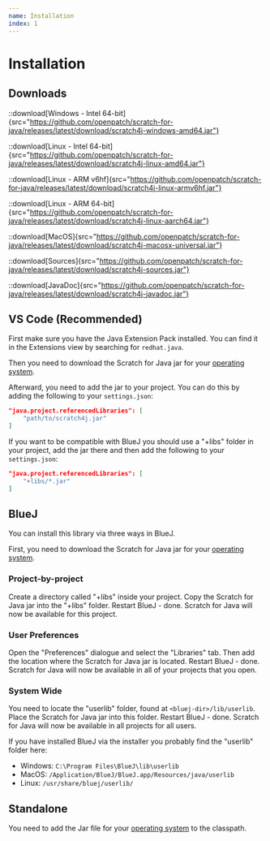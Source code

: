 ```yaml
---
name: Installation
index: 1
---
```


# Installation

## Downloads

::download[Windows - Intel 64-bit]{src="https://github.com/openpatch/scratch-for-java/releases/latest/download/scratch4j-windows-amd64.jar"}

::download[Linux - Intel 64-bit]{src="https://github.com/openpatch/scratch-for-java/releases/latest/download/scratch4j-linux-amd64.jar"}

::download[Linux - ARM v6hf]{src="https://github.com/openpatch/scratch-for-java/releases/latest/download/scratch4j-linux-armv6hf.jar"}

::download[Linux - ARM 64-bit]{src="https://github.com/openpatch/scratch-for-java/releases/latest/download/scratch4j-linux-aarch64.jar"}

::download[MacOS]{src="https://github.com/openpatch/scratch-for-java/releases/latest/download/scratch4j-macosx-universal.jar"}

::download[Sources]{src="https://github.com/openpatch/scratch-for-java/releases/latest/download/scratch4j-sources.jar"}

::download[JavaDoc]{src="https://github.com/openpatch/scratch-for-java/releases/latest/download/scratch4j-javadoc.jar"}

## VS Code (Recommended)

First make sure you have the Java Extension Pack installed. You can find it in the Extensions view by searching for `redhat.java`.

Then you need to download the Scratch for Java jar for your [operating system](#downloads).

Afterward, you need to add the jar to your project. You can do this by adding the following to your `settings.json`:

```json
"java.project.referencedLibraries": [
    "path/to/scratch4j.jar"
]
```

If you want to be compatible with BlueJ you should use a "+libs" folder in your project, add the jar there and then add the following to your `settings.json`:

```json
"java.project.referencedLibraries": [
    "+libs/*.jar"
]
```

## BlueJ

You can install this library via three ways in BlueJ.

First, you need to download the Scratch for Java jar for your [operating system](#downloads).

### Project-by-project

Create a directory called "+libs" inside your project. Copy the Scratch for Java jar into the "+libs" folder. Restart BlueJ - done. Scratch for Java will now be available for this project.

### User Preferences

Open the "Preferences" dialogue and select the "Libraries" tab. Then add the location where the Scratch for Java jar is located. Restart BlueJ - done. Scratch for Java will now be available in all of your projects that you open.

### System Wide

You need to locate the "userlib" folder, found at `<bluej-dir>/lib/userlib`. Place the Scratch for Java jar into this folder. Restart BlueJ - done. Scratch for Java will now be available in all projects for all users.

If you have installed BlueJ via the installer you probably find the "userlib" folder here:

- Windows: `C:\Program Files\BlueJ\lib\userlib`
- MacOS: `/Application/BlueJ/BlueJ.app/Resources/java/userlib`
- Linux: `/usr/share/bluej/userlib/`

## Standalone

You need to add the Jar file for your [operating system](#downloads) to the classpath.
